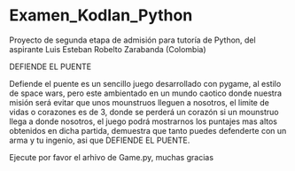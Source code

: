 # Examen_Kodlan_Python
Proyecto de segunda etapa de admisión para tutoría de Python, del aspirante Luis Esteban Robelto Zarabanda (Colombia)


DEFIENDE EL PUENTE

Defiende el puente es un sencillo juego desarrollado con pygame, al estilo de space wars, pero este ambientado en un mundo caotico donde nuestra misión será evitar que unos mounstruos lleguen a nosotros, el limite de vidas o corazones es de 3, donde se perderá un corazón si un mounstruo llega a donde nosotros, el juego podrá mostrarnos los puntajes mas altos obtenidos en dicha partida, demuestra que tanto puedes defenderte con un arma y tu ingenio, asi que DEFIENDE EL PUENTE.

Ejecute por favor el arhivo de Game.py, muchas gracias
